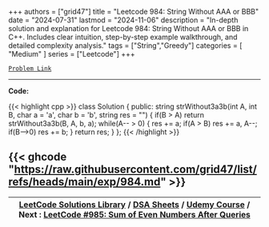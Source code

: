 
+++
authors = ["grid47"]
title = "Leetcode 984: String Without AAA or BBB"
date = "2024-07-31"
lastmod = "2024-11-06"
description = "In-depth solution and explanation for Leetcode 984: String Without AAA or BBB in C++. Includes clear intuition, step-by-step example walkthrough, and detailed complexity analysis."
tags = ["String","Greedy"]
categories = [
    "Medium"
]
series = ["Leetcode"]
+++



[`Problem Link`](https://leetcode.com/problems/string-without-aaa-or-bbb/description/)

---
**Code:**

{{< highlight cpp >}}
class Solution {
public:
    string strWithout3a3b(int A, int B, char a = 'a', char b = 'b', string res = "") {
        if(B > A) return strWithout3a3b(B, A, b, a);
        while(A-- > 0) {
            res += a;
            if(A > B) res += a, A--;
            if(B-->0) res += b;
        }
        return res;
    }
};
{{< /highlight >}}

{{< ghcode "https://raw.githubusercontent.com/grid47/list/refs/heads/main/exp/984.md" >}}
---

| [LeetCode Solutions Library](https://grid47.xyz/leetcode/) / [DSA Sheets](https://grid47.xyz/sheets/) / [Udemy Course](https://grid47.xyz/courses/) / Next : [LeetCode #985: Sum of Even Numbers After Queries](https://grid47.xyz/posts/leetcode-985-sum-of-even-numbers-after-queries-solution/) |
| --- |
